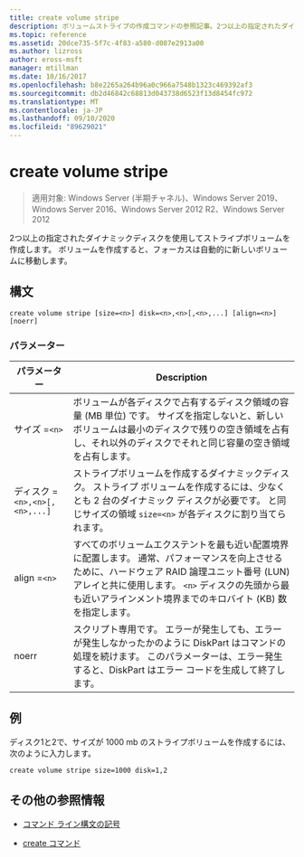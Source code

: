 ```yaml
---
title: create volume stripe
description: ボリュームストライプの作成コマンドの参照記事。2つ以上の指定されたダイナミックディスクを使用してストライプボリュームを作成します。
ms.topic: reference
ms.assetid: 20dce735-5f7c-4f83-a580-d087e2913a00
ms.author: lizross
author: eross-msft
manager: mtillman
ms.date: 10/16/2017
ms.openlocfilehash: b8e2265a264b96a0c966a7548b1323c469392af3
ms.sourcegitcommit: db2d46842c68813d043738d6523f13d8454fc972
ms.translationtype: MT
ms.contentlocale: ja-JP
ms.lasthandoff: 09/10/2020
ms.locfileid: "89629021"
---
```

# <a name="create-volume-stripe"></a>create volume stripe

> 適用対象: Windows Server (半期チャネル)、Windows Server 2019、Windows Server 2016、Windows Server 2012 R2、Windows Server 2012

2つ以上の指定されたダイナミックディスクを使用してストライプボリュームを作成します。 ボリュームを作成すると、フォーカスは自動的に新しいボリュームに移動します。

## <a name="syntax"></a>構文

```
create volume stripe [size=<n>] disk=<n>,<n>[,<n>,...] [align=<n>] [noerr]
```

### <a name="parameters"></a>パラメーター

| パラメーター | Description |
| --------- |  -----------|
| サイズ =`<n>` | ボリュームが各ディスクで占有するディスク領域の容量 (MB 単位) です。 サイズを指定しないと、新しいボリュームは最小のディスクで残りの空き領域を占有し、それ以外のディスクでそれと同じ容量の空き領域を占有します。 |
| ディスク =`<n>,<n>[,<n>,...]` | ストライプボリュームを作成するダイナミックディスク。 ストライプ ボリュームを作成するには、少なくとも 2 台のダイナミック ディスクが必要です。 と同じサイズの領域 `size=<n>` が各ディスクに割り当てられます。 |
| align =`<n>` | すべてのボリュームエクステントを最も近い配置境界に配置します。 通常、パフォーマンスを向上させるために、ハードウェア RAID 論理ユニット番号 (LUN) アレイと共に使用します。 `<n>` ディスクの先頭から最も近いアラインメント境界までのキロバイト (KB) 数を指定します。 |
| noerr | スクリプト専用です。 エラーが発生しても、エラーが発生しなかったかのように DiskPart はコマンドの処理を続けます。 このパラメーターは、エラー発生すると、DiskPart はエラー コードを生成して終了します。 |

## <a name="examples"></a>例

ディスク1と2で、サイズが 1000 mb のストライプボリュームを作成するには、次のように入力します。

```
create volume stripe size=1000 disk=1,2
```

## <a name="additional-references"></a>その他の参照情報

- [コマンド ライン構文の記号](command-line-syntax-key.md)

- [create コマンド](create.md)
